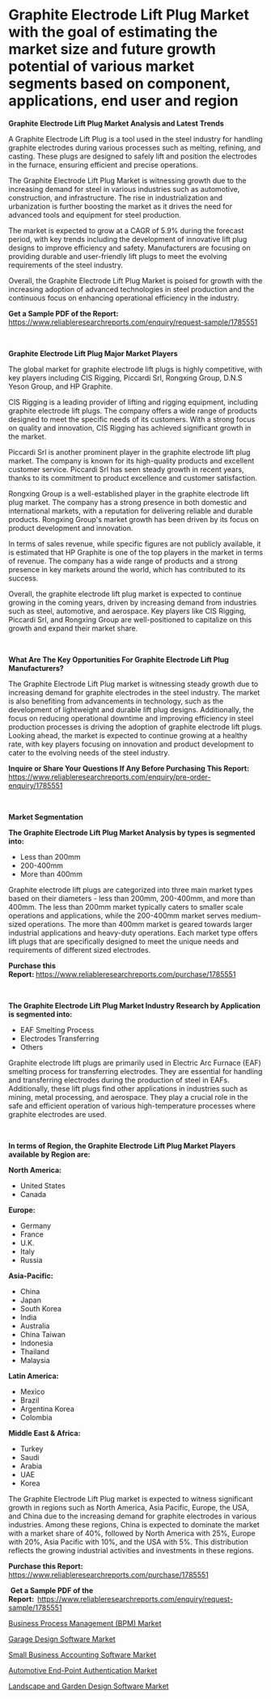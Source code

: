 <p><h1>Graphite Electrode Lift Plug Market with the goal of estimating the market size and future growth potential of various market segments based on component, applications, end user and region</h1></p><p><strong>Graphite Electrode Lift Plug Market Analysis and Latest Trends</strong></p>
<p><p>A Graphite Electrode Lift Plug is a tool used in the steel industry for handling graphite electrodes during various processes such as melting, refining, and casting. These plugs are designed to safely lift and position the electrodes in the furnace, ensuring efficient and precise operations.</p><p>The Graphite Electrode Lift Plug Market is witnessing growth due to the increasing demand for steel in various industries such as automotive, construction, and infrastructure. The rise in industrialization and urbanization is further boosting the market as it drives the need for advanced tools and equipment for steel production.</p><p>The market is expected to grow at a CAGR of 5.9% during the forecast period, with key trends including the development of innovative lift plug designs to improve efficiency and safety. Manufacturers are focusing on providing durable and user-friendly lift plugs to meet the evolving requirements of the steel industry.</p><p>Overall, the Graphite Electrode Lift Plug Market is poised for growth with the increasing adoption of advanced technologies in steel production and the continuous focus on enhancing operational efficiency in the industry.</p></p>
<p><strong>Get a Sample PDF of the Report:&nbsp;</strong> <a href="https://www.reliableresearchreports.com/enquiry/request-sample/1785551">https://www.reliableresearchreports.com/enquiry/request-sample/1785551</a></p>
<p>&nbsp;</p>
<p><strong>Graphite Electrode Lift Plug Major Market Players</strong></p>
<p><p>The global market for graphite electrode lift plugs is highly competitive, with key players including CIS Rigging, Piccardi Srl, Rongxing Group, D.N.S Yeson Group, and HP Graphite. </p><p>CIS Rigging is a leading provider of lifting and rigging equipment, including graphite electrode lift plugs. The company offers a wide range of products designed to meet the specific needs of its customers. With a strong focus on quality and innovation, CIS Rigging has achieved significant growth in the market.</p><p>Piccardi Srl is another prominent player in the graphite electrode lift plug market. The company is known for its high-quality products and excellent customer service. Piccardi Srl has seen steady growth in recent years, thanks to its commitment to product excellence and customer satisfaction.</p><p>Rongxing Group is a well-established player in the graphite electrode lift plug market. The company has a strong presence in both domestic and international markets, with a reputation for delivering reliable and durable products. Rongxing Group's market growth has been driven by its focus on product development and innovation.</p><p>In terms of sales revenue, while specific figures are not publicly available, it is estimated that HP Graphite is one of the top players in the market in terms of revenue. The company has a wide range of products and a strong presence in key markets around the world, which has contributed to its success.</p><p>Overall, the graphite electrode lift plug market is expected to continue growing in the coming years, driven by increasing demand from industries such as steel, automotive, and aerospace. Key players like CIS Rigging, Piccardi Srl, and Rongxing Group are well-positioned to capitalize on this growth and expand their market share.</p></p>
<p>&nbsp;</p>
<p><strong>What Are The Key Opportunities For Graphite Electrode Lift Plug Manufacturers?</strong></p>
<p><p>The Graphite Electrode Lift Plug market is witnessing steady growth due to increasing demand for graphite electrodes in the steel industry. The market is also benefiting from advancements in technology, such as the development of lightweight and durable lift plug designs. Additionally, the focus on reducing operational downtime and improving efficiency in steel production processes is driving the adoption of graphite electrode lift plugs. Looking ahead, the market is expected to continue growing at a healthy rate, with key players focusing on innovation and product development to cater to the evolving needs of the steel industry.</p></p>
<p><strong>Inquire or Share Your Questions If Any Before Purchasing This Report:</strong> <a href="https://www.reliableresearchreports.com/enquiry/pre-order-enquiry/1785551">https://www.reliableresearchreports.com/enquiry/pre-order-enquiry/1785551</a></p>
<p>&nbsp;</p>
<p><strong>Market Segmentation</strong></p>
<p><strong>The Graphite Electrode Lift Plug Market Analysis by types is segmented into:</strong></p>
<p><ul><li>Less than 200mm</li><li>200-400mm</li><li>More than 400mm</li></ul></p>
<p><p>Graphite electrode lift plugs are categorized into three main market types based on their diameters - less than 200mm, 200-400mm, and more than 400mm. The less than 200mm market typically caters to smaller scale operations and applications, while the 200-400mm market serves medium-sized operations. The more than 400mm market is geared towards larger industrial applications and heavy-duty operations. Each market type offers lift plugs that are specifically designed to meet the unique needs and requirements of different sized electrodes.</p></p>
<p><strong>Purchase this Report:&nbsp;</strong><a href="https://www.reliableresearchreports.com/purchase/1785551">https://www.reliableresearchreports.com/purchase/1785551</a></p>
<p>&nbsp;</p>
<p><strong>The Graphite Electrode Lift Plug Market Industry Research by Application is segmented into:</strong></p>
<p><ul><li>EAF Smelting Process</li><li>Electrodes Transferring</li><li>Others</li></ul></p>
<p><p>Graphite electrode lift plugs are primarily used in Electric Arc Furnace (EAF) smelting process for transferring electrodes. They are essential for handling and transferring electrodes during the production of steel in EAFs. Additionally, these lift plugs find other applications in industries such as mining, metal processing, and aerospace. They play a crucial role in the safe and efficient operation of various high-temperature processes where graphite electrodes are used.</p></p>
<p>&nbsp;</p>
<p><strong>In terms of Region, the Graphite Electrode Lift Plug Market Players available by Region are:</strong></p>
<p>
    <p> <strong> North America: </strong>
        <ul>
            <li>United States</li>
            <li>Canada</li>
        </ul>
        </p> 
    <p> <strong> Europe: </strong>
        <ul>
            <li>Germany</li>
            <li>France</li>
            <li>U.K.</li>
            <li>Italy</li>
            <li>Russia</li>
        </ul>
        </p> 
    <p> <strong> Asia-Pacific: </strong>
        <ul>
            <li>China</li>
            <li>Japan</li>
            <li>South Korea</li>
            <li>India</li>
            <li>Australia</li>
            <li>China Taiwan</li>
            <li>Indonesia</li>
            <li>Thailand</li>
            <li>Malaysia</li>
        </ul>
        </p> 
    <p> <strong> Latin America: </strong>
        <ul>
            <li>Mexico</li>
            <li>Brazil</li>
            <li>Argentina Korea</li>
            <li>Colombia</li>
        </ul>
        </p> 
    <p> <strong> Middle East & Africa: </strong>
        <ul>
            <li>Turkey</li>
            <li>Saudi</li>
            <li>Arabia</li>
            <li>UAE</li>
            <li>Korea</li>
        </ul>
    </p>
    </p>
<p><p>The Graphite Electrode Lift Plug market is expected to witness significant growth in regions such as North America, Asia Pacific, Europe, the USA, and China due to the increasing demand for graphite electrodes in various industries. Among these regions, China is expected to dominate the market with a market share of 40%, followed by North America with 25%, Europe with 20%, Asia Pacific with 10%, and the USA with 5%. This distribution reflects the growing industrial activities and investments in these regions.</p></p>
<p><strong>Purchase this Report: </strong><a href="https://www.reliableresearchreports.com/purchase/1785551">https://www.reliableresearchreports.com/purchase/1785551</a></p>
<p>&nbsp;<strong>Get a Sample PDF of the Report:&nbsp;&nbsp;</strong><a href="https://www.reliableresearchreports.com/enquiry/request-sample/1785551">https://www.reliableresearchreports.com/enquiry/request-sample/1785551</a></p>
<p><strong></strong></p>
<p><p><a href="https://medium.com/@gracemoreno2019/business-process-management-bpm-market-size-and-market-trends-complete-industry-overview-2024-5e621f47a8af">Business Process Management (BPM) Market</a></p><p><a href="https://medium.com/@doriscampbell78/garage-design-software-market-exploring-market-share-market-trends-and-future-growth-c7bbec9d1645">Garage Design Software Market</a></p><p><a href="https://medium.com/@dianeharris83/small-business-accounting-software-nbsp-market-focuses-on-market-share-size-and-projected-forecast-3fcb868adcac">Small Business Accounting Software Market</a></p><p><a href="https://medium.com/@gracemoreno2019/automotive-end-point-authentication-market-analysis-its-cagr-market-segmentation-and-global-bcd3bea5a99d">Automotive End-Point Authentication Market</a></p><p><a href="https://medium.com/@dianeharris83/landscape-and-garden-design-software-market-outlook-industry-overview-and-forecast-2024-to-2031-dc451e96e904">Landscape and Garden Design Software Market</a></p></p>